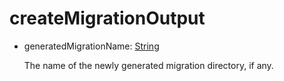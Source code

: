 # createMigrationOutput
- generatedMigrationName: [String](../shapes/String.md)

  The name of the newly generated migration directory, if any.

